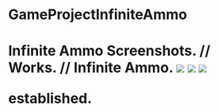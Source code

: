 # GameProjectInfiniteAmmo
<h1> Infinite Ammo <h/1>
<head> Screenshots.  //   Works.  //   Infinite Ammo. </head> 
<img src="https://github.com/apark6931/GameProject_InfiniteAmmo/blob/master/Screenshot_MainScreen.png">
<img src="https://github.com/apark6931/GameProject_InfiniteAmmo/blob/master/Screenshot_Active1.png">
<img src="https://github.com/apark6931/GameProject_InfiniteAmmo/blob/master/Screenshot%20PC_1.png">

established.

